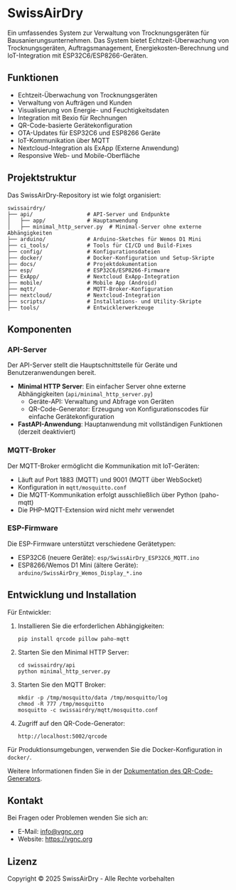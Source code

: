 # SwissAirDry

Ein umfassendes System zur Verwaltung von Trocknungsgeräten für Bausanierungsunternehmen. Das System bietet Echtzeit-Überwachung von Trocknungsgeräten, Auftragsmanagement, Energiekosten-Berechnung und IoT-Integration mit ESP32C6/ESP8266-Geräten.

## Funktionen

- Echtzeit-Überwachung von Trocknungsgeräten
- Verwaltung von Aufträgen und Kunden
- Visualisierung von Energie- und Feuchtigkeitsdaten
- Integration mit Bexio für Rechnungen
- QR-Code-basierte Gerätekonfiguration
- OTA-Updates für ESP32C6 und ESP8266 Geräte
- IoT-Kommunikation über MQTT
- Nextcloud-Integration als ExApp (Externe Anwendung)
- Responsive Web- und Mobile-Oberfläche

## Projektstruktur

Das SwissAirDry-Repository ist wie folgt organisiert:

```
swissairdry/
├── api/                 # API-Server und Endpunkte
│   ├── app/             # Hauptanwendung
│   ├── minimal_http_server.py  # Minimal-Server ohne externe Abhängigkeiten
├── arduino/             # Arduino-Sketches für Wemos D1 Mini
├── ci_tools/            # Tools für CI/CD und Build-Fixes
├── config/              # Konfigurationsdateien
├── docker/              # Docker-Konfiguration und Setup-Skripte
├── docs/                # Projektdokumentation
├── esp/                 # ESP32C6/ESP8266-Firmware
├── ExApp/               # Nextcloud ExApp-Integration
├── mobile/              # Mobile App (Android)
├── mqtt/                # MQTT-Broker-Konfiguration
├── nextcloud/           # Nextcloud-Integration
├── scripts/             # Installations- und Utility-Skripte
├── tools/               # Entwicklerwerkzeuge
```

## Komponenten

### API-Server

Der API-Server stellt die Hauptschnittstelle für Geräte und Benutzeranwendungen bereit.

- **Minimal HTTP Server**: Ein einfacher Server ohne externe Abhängigkeiten (`api/minimal_http_server.py`)
  - Geräte-API: Verwaltung und Abfrage von Geräten
  - QR-Code-Generator: Erzeugung von Konfigurationscodes für einfache Gerätekonfiguration
- **FastAPI-Anwendung**: Hauptanwendung mit vollständigen Funktionen (derzeit deaktiviert)

### MQTT-Broker

Der MQTT-Broker ermöglicht die Kommunikation mit IoT-Geräten:

- Läuft auf Port 1883 (MQTT) und 9001 (MQTT über WebSocket)
- Konfiguration in `mqtt/mosquitto.conf`
- Die MQTT-Kommunikation erfolgt ausschließlich über Python (paho-mqtt)
- Die PHP-MQTT-Extension wird nicht mehr verwendet

### ESP-Firmware

Die ESP-Firmware unterstützt verschiedene Gerätetypen:

- ESP32C6 (neuere Geräte): `esp/SwissAirDry_ESP32C6_MQTT.ino`
- ESP8266/Wemos D1 Mini (ältere Geräte): `arduino/SwissAirDry_Wemos_Display_*.ino`

## Entwicklung und Installation

Für Entwickler:

1. Installieren Sie die erforderlichen Abhängigkeiten:
   ```
   pip install qrcode pillow paho-mqtt
   ```

2. Starten Sie den Minimal HTTP Server:
   ```
   cd swissairdry/api
   python minimal_http_server.py
   ```

3. Starten Sie den MQTT Broker:
   ```
   mkdir -p /tmp/mosquitto/data /tmp/mosquitto/log
   chmod -R 777 /tmp/mosquitto
   mosquitto -c swissairdry/mqtt/mosquitto.conf
   ```

4. Zugriff auf den QR-Code-Generator:
   ```
   http://localhost:5002/qrcode
   ```

Für Produktionsumgebungen, verwenden Sie die Docker-Konfiguration in `docker/`.

Weitere Informationen finden Sie in der [Dokumentation des QR-Code-Generators](docs/qrcode_generator.md).

## Kontakt

Bei Fragen oder Problemen wenden Sie sich an:

- E-Mail: info@vgnc.org
- Website: https://vgnc.org

## Lizenz

Copyright © 2025 SwissAirDry - Alle Rechte vorbehalten